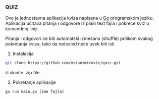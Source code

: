 ### QUIZ

Ovo je jednostavna aplikacija kviza napisana u [Go](https://go.dev/) programskom jeziku. Aplikacija učitava pitanja i odgovore iz plain text fajla i pokreće kviz u komandnoj liniji.

Pitanja i odgovori će biti automatski izmešana (shuffle) prilikom svakog pokretanja kviza, tako da redosled neće uvek biti isti.

1. Instalacija
```sh
git clone https://github.com/mstanimirovic/quiz.git
```
ili skinite .zip file.

2. Pokretanje aplikacije
```sh
go run main.go [ime fajla]
```
